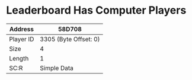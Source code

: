 #  Leaderboard Has Computer Players
Address   | 58D708
----------|-------------
Player ID | 3305 (Byte Offset: 0)
Size 	  | 4
Length 	  | 1
SC:R      | Simple Data


